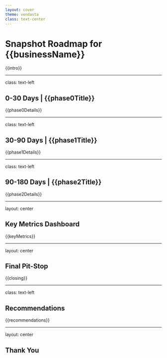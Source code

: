 ```yaml
---
layout: cover
theme: vendasta
class: text-center
---
```


# Snapshot Roadmap for {{businessName}}

{{intro}}

---
class: text-left

## 0-30 Days | {{phase0Title}}

{{phase0Details}}

---
class: text-left

## 30-90 Days | {{phase1Title}}

{{phase1Details}}

---
class: text-left

## 90-180 Days | {{phase2Title}}

{{phase2Details}}

---
layout: center

## Key Metrics Dashboard

{{keyMetrics}}

---
layout: center

## Final Pit-Stop

{{closing}}

---
class: text-left

## Recommendations

{{recommendations}}

---
layout: center

## Thank You
